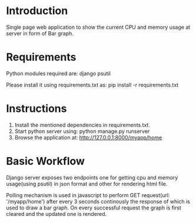 # Introduction
Single page web application to show the current CPU and memory usage at server in form of Bar graph.

# Requirements
Python modules required are:
django
psutil

Please install it using requirements.txt as:
pip install -r requirements.txt


# Instructions
1. Install the mentioned dependencies in requirements.txt.
2. Start python server using: python manage.py runserver
4. Browse the application at: http://127.0.0.1:8000/myapp/home

# Basic Workflow

Django server exposes two endpoints one for getting cpu and memory usage(using psutil) in json format and other for rendering html file.

Polling mechanism is used in javascript to perform GET request(url: '/myapp/home') after every 3 seconds continously the response of which is used to draw a bar graph. On every successful request the graph is first cleared and the updated one is rendered.